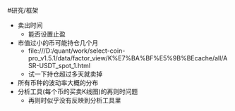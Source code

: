 #研究/框架
* 卖出时间
	* 能否设置止盈
* 市值过小的币可能持仓几个月
	* file:///D:/quant/work/select-coin-pro_v1.5.1/data/factor_view/K%E7%BA%BF%E5%9B%BEcache/all/ASR-USDT_spot_1.html
	* 试一下持仓超过多天就卖掉
* 所有币种的波动率大概的分布
* 分析工具(每个币的买卖K线图)的再则时问题
	* 再则时似乎没有反映到分析工具里